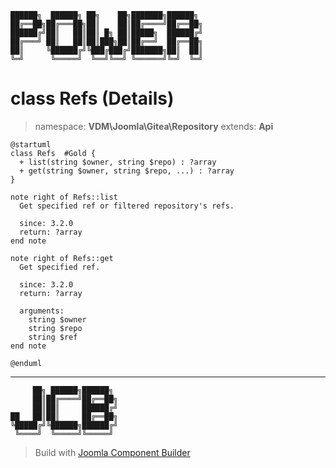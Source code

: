 ```
██████╗  ██████╗ ██╗    ██╗███████╗██████╗
██╔══██╗██╔═══██╗██║    ██║██╔════╝██╔══██╗
██████╔╝██║   ██║██║ █╗ ██║█████╗  ██████╔╝
██╔═══╝ ██║   ██║██║███╗██║██╔══╝  ██╔══██╗
██║     ╚██████╔╝╚███╔███╔╝███████╗██║  ██║
╚═╝      ╚═════╝  ╚══╝╚══╝ ╚══════╝╚═╝  ╚═╝
```
# class Refs (Details)
> namespace: **VDM\Joomla\Gitea\Repository**
> extends: **Api**
```uml
@startuml
class Refs  #Gold {
  + list(string $owner, string $repo) : ?array
  + get(string $owner, string $repo, ...) : ?array
}

note right of Refs::list
  Get specified ref or filtered repository's refs.

  since: 3.2.0
  return: ?array
end note

note right of Refs::get
  Get specified ref.

  since: 3.2.0
  return: ?array
  
  arguments:
    string $owner
    string $repo
    string $ref
end note
 
@enduml
```

---
```
     ██╗ ██████╗██████╗
     ██║██╔════╝██╔══██╗
     ██║██║     ██████╔╝
██   ██║██║     ██╔══██╗
╚█████╔╝╚██████╗██████╔╝
 ╚════╝  ╚═════╝╚═════╝
```
> Build with [Joomla Component Builder](https://git.vdm.dev/joomla/Component-Builder)


